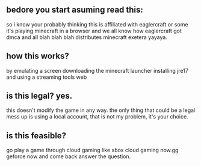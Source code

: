 ## bedore you start asuming read this:
so i know your probably thinking this is affiliated with eaglercraft or some it's playing minecraft in a browser and we all know how eaglercraft got dmca and all blah blah blah distributes minecraft exetera yayaya.

## how this works?
by emulating a screen downloading the minecraft launcher installing jre17 and using a streaming tools web 

## is this legal?  yes.
this doesn't modify the game in any way. the only thing that could be a legal mess up is using a local account, that is not my problem, it's your choice.

## is this feasible?
go play a game through cloud gaming like xbox cloud gaming now.gg geforce now and come back answer the question.
